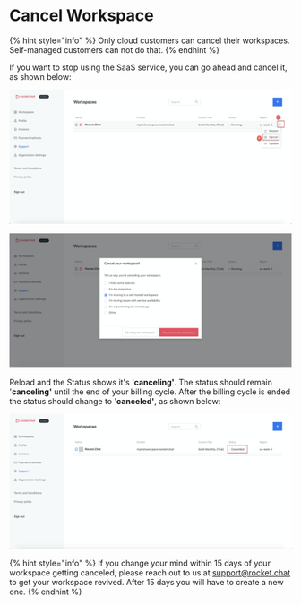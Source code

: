 # Cancel Workspace

{% hint style="info" %}
Only cloud customers can cancel their workspaces. Self-managed customers can not do that.
{% endhint %}

If you want to stop using the SaaS service, you can go ahead and cancel it, as shown below:

 

![](../../../../.gitbook/assets/image%20%28201%29.png)

![](../../../../.gitbook/assets/image%20%28204%29.png)

Reload and the Status shows it's '**canceling'**. The status should remain '**canceling'** until the end of your billing cycle. After the billing cycle is ended the status should change to '**canceled'**, as shown below:

![](../../../../.gitbook/assets/image%20%28202%29.png)

{% hint style="info" %}
If you change your mind within 15 days of your workspace getting canceled, please reach out to us at [support@rocket.chat](mailto:support@rocket.chat) to get your workspace revived. After 15 days you will have to create a new one. 
{% endhint %}

